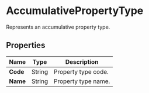 # AccumulativePropertyType

Represents an accumulative property type.

## Properties

| Name | Type | Description |
|------|------|-------------|
| **Code** | String | Property type code. |
| **Name** | String | Property type name. |
